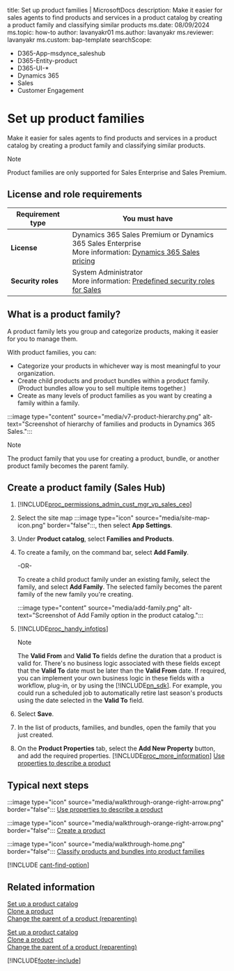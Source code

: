 title: Set up product families | MicrosoftDocs
description: Make it easier for sales agents to find products and services in a product catalog by creating a product family and classifying similar products
ms.date: 08/09/2024
ms.topic: how-to
author: lavanyakr01
ms.author: lavanyakr
ms.reviewer: lavanyakr
ms.custom: bap-template
searchScope: 
  - D365-App-msdynce_saleshub
  - D365-Entity-product
  - D365-UI-*
  - Dynamics 365
  - Sales
  - Customer Engagement

# Set up product families

Make it easier for sales agents to find products and services in a product catalog by creating a product family and classifying similar products.

> [!NOTE]
> Product families are only supported for Sales Enterprise and Sales Premium.

## License and role requirements

| Requirement type | You must have |  
|------------------|---------------|
| **License**      | Dynamics 365 Sales Premium or Dynamics 365 Sales Enterprise  <br>More information: [Dynamics 365 Sales pricing](https://dynamics.microsoft.com/sales/pricing/) |
| **Security roles** | System Administrator <br> More information: [Predefined security roles for Sales](security-roles-for-sales.md)|

## What is a product family?

A product family lets you group and categorize products, making it easier for you to manage them.

With product families, you can:

- Categorize your products in whichever way is most meaningful to your organization.
- Create child products and product bundles within a product family. (Product bundles allow you to sell multiple items together.)
- Create as many levels of product families as you want by creating a family within a family.

:::image type="content" source="media/v7-product-hierarchy.png" alt-text="Screenshot of hierarchy of families and products in Dynamics 365 Sales.":::

> [!NOTE]
> The product family that you use for creating a product, bundle, or another product family becomes the parent family.

## Create a product family (Sales Hub)

1. [!INCLUDE[proc_permissions_admin_cust_mgr_vp_sales_ceo](../includes/proc-permissions-admin-cust-mgr-vp-sales-ceo.md)]

2. Select the site map :::image type="icon" source="media/site-map-icon.png" border="false":::, then select **App Settings**.

3. Under **Product catalog**, select **Families and Products**.

4. To create a family, on the command bar, select **Add Family**.

    -OR-

    To create a child product family under an existing family, select the family, and select **Add Family**. The selected family becomes the parent family of the new family you're creating.

    :::image type="content" source="media/add-family.png" alt-text="Screenshot of Add Family option in the product catalog.":::

5. [!INCLUDE[proc_handy_infotips](../includes/proc-handy-infotips.md)]

   > [!NOTE]
   > The **Valid From** and **Valid To** fields define the duration that a product is valid for. There's no business logic associated with these fields except that the **Valid To** date must be later than the **Valid From** date. If required, you can implement your own business logic in these fields with a workflow, plug-in, or by using the [!INCLUDE[pn_sdk](../includes/pn-sdk.md)]. For example, you could run a scheduled job to automatically retire last season's products using the date selected in the **Valid To** field.

6. Select **Save**.

7. In the list of products, families, and bundles, open the family that you just created.

8. On the **Product Properties** tab, select the **Add New Property** button, and add the required properties. [!INCLUDE[proc_more_information](../includes/proc-more-information.md)] [Use properties to describe a product](use-properties-describe-product.md)

## Typical next steps

:::image type="icon" source="media/walkthrough-orange-right-arrow.png" border="false"::: [Use properties to describe a product](use-properties-describe-product.md)

:::image type="icon" source="media/walkthrough-orange-right-arrow.png" border="false"::: [Create a product](create-product-sales.md)

:::image type="icon" source="media/walkthrough-home.png" border="false"::: [Classify products and bundles into product families](create-product-bundles-sell-multiple-items-together.md)

[!INCLUDE [cant-find-option](../includes/cant-find-option.md)]

## Related information  
 [Set up a product catalog](set-up-product-catalog-walkthrough.md)   
 [Clone a product](clone-product.md)<br>
 [Change the parent of a product (reparenting)](change-product-parent.md)  

[Set up a product catalog](set-up-product-catalog-walkthrough.md)  
[Clone a product](clone-product.md)<br>
[Change the parent of a product (reparenting)](change-product-parent.md)

[!INCLUDE[footer-include](../includes/footer-banner.md)]